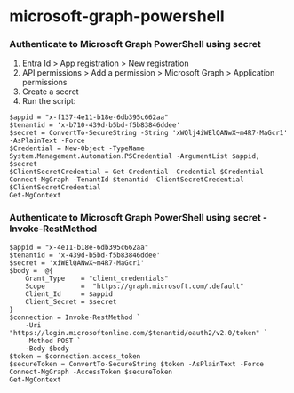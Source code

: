 # microsoft-graph-powershell

### Authenticate to Microsoft Graph PowerShell using secret
1. Entra Id > App registration > New registration
2. API permissions > Add a permission > Microsoft Graph > Application permissions
3. Create a secret
4. Run the script:
```pwsh
$appid = "x-f137-4e11-b18e-6db395c662aa"
$tenantid = 'x-b710-439d-b5bd-f5b83846ddee'
$secret = ConvertTo-SecureString -String 'xWQlj4iWElQANwX~m4R7-MaGcr1' -AsPlainText -Force
$Credential = New-Object -TypeName System.Management.Automation.PSCredential -ArgumentList $appid, $secret
$ClientSecretCredential = Get-Credential -Credential $Credential
Connect-MgGraph -TenantId $tenantid -ClientSecretCredential $ClientSecretCredential
Get-MgContext
``` 
### Authenticate to Microsoft Graph PowerShell using secret - Invoke-RestMethod
```pwsh
$appid = "x-4e11-b18e-6db395c662aa"
$tenantid = 'x-439d-b5bd-f5b83846ddee'
$secret = 'xiWElQANwX~m4R7-MaGcr1'
$body =  @{
    Grant_Type    = "client_credentials"
    Scope         =  "https://graph.microsoft.com/.default"
    Client_Id     = $appid
    Client_Secret = $secret
}
$connection = Invoke-RestMethod `
    -Uri "https://login.microsoftonline.com/$tenantid/oauth2/v2.0/token" `
    -Method POST `
    -Body $body
$token = $connection.access_token
$secureToken = ConvertTo-SecureString $token -AsPlainText -Force
Connect-MgGraph -AccessToken $secureToken
Get-MgContext
```
